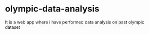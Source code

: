 # olympic-data-analysis
It is a web app where i have performed data analysis on past olympic dataset
